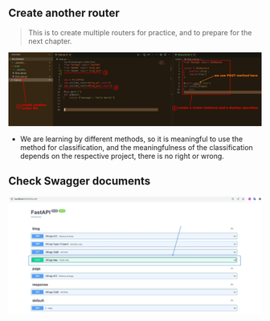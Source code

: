 ## **Create another router**

> This is to create multiple routers for practice, and to prepare for the next chapter.

![Alt create another router](pic/05.jpg)

- We are learning by different methods, so it is meaningful to use the method for classification, and the meaningfulness of the classification depends on the respective project, there is no right or wrong.

## **Check Swagger documents**

![Alt check swagger](pic/06.jpg)
